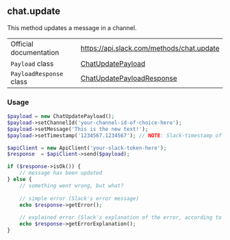 ## chat.update

This method updates a message in a channel.

| | |
|-------------------------|-------------------------------------------------------------------------------------------------------------------------------------------|
| Official documentation  | https://api.slack.com/methods/chat.update                                                                                                 |
| `Payload` class         | [ChatUpdatePayload](https://github.com/cleentfaar/slack/blob/master/src/CL/Slack/Payload/ChatUpdatePayload.php)                           |
| `PayloadResponse` class | [ChatUpdatePayloadResponse](https://github.com/cleentfaar/slack/blob/master/src/CL/Slack/Payload/ChatUpdatePayloadResponse.php)           |


### Usage

```php
$payload = new ChatUpdatePayload();
$payload->setChannelId('your-channel-id-of-choice-here');
$payload->setMessage('This is the new text!');
$payload->setTimestamp('1234567.1234567'); // NOTE: Slack-timestamp of the message (non-UNIX!)

$apiClient = new ApiClient('your-slack-token-here');
$response  = $apiClient->send($payload);

if ($response->isOk()) {
    // message has been updated
} else {
    // something went wrong, but what?
    
    // simple error (Slack's error message)
    echo $response->getError();
    
    // explained error (Slack's explanation of the error, according to the documentation)
    echo $response->getErrorExplanation();
}
```
